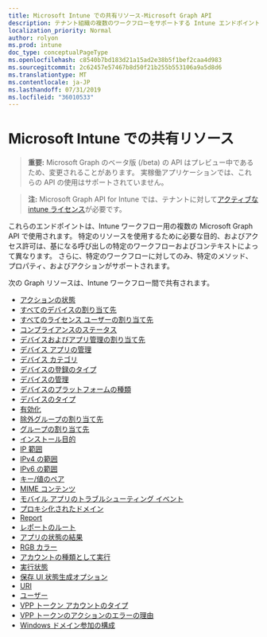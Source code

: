 ```yaml
---
title: Microsoft Intune での共有リソース-Microsoft Graph API
description: テナント組織の複数のワークフローをサポートする Intune エンドポイント (REST) の Microsoft Graph API の一覧を示します。
localization_priority: Normal
author: rolyon
ms.prod: intune
doc_type: conceptualPageType
ms.openlocfilehash: c8540b7bd183d21a15ad2e38b5f1bef2caa4d983
ms.sourcegitcommit: 2c62457e57467b8d50f21b255b553106a9a5d8d6
ms.translationtype: MT
ms.contentlocale: ja-JP
ms.lasthandoff: 07/31/2019
ms.locfileid: "36010533"
---
```

# <a name="shared-resources-in-microsoft-intune"></a>Microsoft Intune での共有リソース

> **重要:** Microsoft Graph のベータ版 (/beta) の API はプレビュー中であるため、変更されることがあります。 実稼働アプリケーションでは、これらの API の使用はサポートされていません。

> **注:** Microsoft Graph API for Intune では、テナントに対して[アクティブな intune ライセンス](https://go.microsoft.com/fwlink/?linkid=839381)が必要です。

これらのエンドポイントは、Intune ワークフロー用の複数の Microsoft Graph API で使用されます。  特定のリソースを使用するために必要な目的、およびアクセス許可は、基になる呼び出しの特定のワークフローおよびコンテキストによって異なります。  さらに、特定のワークフローに対してのみ、特定のメソッド、プロパティ、およびアクションがサポートされます。

次の Graph リソースは、Intune ワークフロー間で共有されます。

- [アクションの状態](intune-shared-actionstate.md)
- [すべてのデバイスの割り当て先](intune-shared-alldevicesassignmenttarget.md)
- [すべてのライセンス ユーザーの割り当て先](intune-shared-alllicensedusersassignmenttarget.md)
- [コンプライアンスのステータス](intune-shared-compliancestatus.md)
- [デバイスおよびアプリ管理の割り当て先](intune-shared-deviceandappmanagementassignmenttarget.md)
- [デバイス アプリの管理](intune-shared-deviceappmanagement.md)
- [デバイス カテゴリ](intune-shared-devicecategory.md)
- [デバイスの登録のタイプ](intune-shared-deviceenrollmenttype.md)
- [デバイスの管理](intune-shared-devicemanagement.md)
- [デバイスのプラットフォームの種類](intune-shared-deviceplatformtype.md)
- [デバイスのタイプ](intune-shared-devicetype.md)
- [有効化](intune-shared-enablement.md)
- [除外グループの割り当て先](intune-shared-exclusiongroupassignmenttarget.md)
- [グループの割り当て先](intune-shared-groupassignmenttarget.md)
- [インストール目的](intune-shared-installintent.md)
- [IP 範囲](intune-shared-iprange.md)
- [IPv4 の範囲](intune-shared-ipv4range.md)
- [IPv6 の範囲](intune-shared-ipv6range.md)
- [キー/値のペア](intune-shared-keyvaluepair.md)
- [MIME コンテンツ](intune-shared-mimecontent.md)
- [モバイル アプリのトラブルシューティング イベント](intune-shared-mobileapptroubleshootingevent.md)
- [プロキシ化されたドメイン](intune-shared-proxieddomain.md)
- [Report](intune-shared-report.md)
- [レポートのルート](intune-shared-reportroot.md)
- [アプリの状態の結果](intune-shared-resultantappstate.md)
- [RGB カラー](intune-shared-rgbcolor.md)
- [アカウントの種類として実行](intune-shared-runasaccounttype.md)
- [実行状態](intune-shared-runstate.md)
- [保存 UI 状態生成オプション](intune-shared-saveduistategenerationoptions.md)
- [URI](intune-shared-uri.md)
- [ユーザー](intune-shared-user.md)
- [VPP トークン アカウントのタイプ](intune-shared-vpptokenaccounttype.md)
- [VPP トークンのアクションのエラーの理由](intune-shared-vpptokenactionfailurereason.md)
- [Windows ドメイン参加の構成](intune-shared-windowsdomainjoinconfiguration.md)
